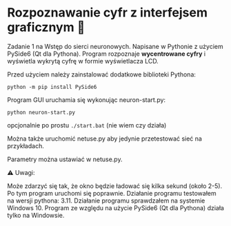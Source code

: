 # Rozpoznawanie cyfr z interfejsem graficznym 🐍 
Zadanie 1 na Wstęp do sierci neuronowych.
Napisane w Pythonie z użyciem PySide6 (Qt dla Pythona).
Program rozpoznaje **wycentrowane cyfry** i wyświetla wykrytą cyfrę w formie wyświetlacza LCD.

Przed użyciem należy zainstalować dodatkowe biblioteki Pythona:
```
python -m pip install PySide6
```
Program GUI uruchamia się wykonując neuron-start.py:
```
python neuron-start.py
```
opcjonalnie po prostu ```./start.bat``` (nie wiem czy działa)

Można także uruchomić netuse.py aby jedynie przetestować sieć na przykładach.

Parametry można ustawiać w netuse.py.

⚠ Uwagi:

Może zdarzyć się tak, że okno będzie ładować się kilka sekund (około 2-5). Po tym program uruchomi się poprawnie.
Działanie programu testowałem na wersji pythona: 3.11.
Działanie programu sprawdzałem na systemie Windows 10.
Program ze względu na użycie PySide6 (Qt dla Pythona) działa tylko na Windowsie.
